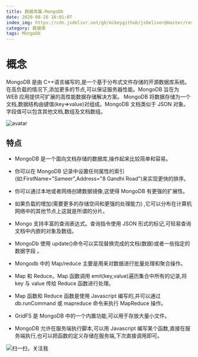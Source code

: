 ```yaml
---
title: 数据库篇-MongoDb
date: 2020-08-26 16:01:07
index_img: https://cdn.jsdelivr.net/gh/mikeygithub/jsDeliver@master/resource/img/mogodb.jpg
category: 数据库
tags: MongoDb
---
```


# 概念

MongoDB 是由 C++语言编写的,是一个基于分布式文件存储的开源数据库系统。在高负载的情况下,添加更多的节点,可以保证服务器性能。MongoDB 旨在为 WEB 应用提供可扩展的高性能数据存储解决方案。
MongoDB 将数据存储为一个文档,数据结构由键值(key=>value)对组成。MongoDB 文档类似于 JSON 对象。字段值可以包含其他文档,数组及文档数组。

![avatar](https://cdn.jsdelivr.net/gh/mikeygithub/jsDeliver@master/resource/img/column-based.png)

## 特点

- MongoDB 是一个面向文档存储的数据库,操作起来比较简单和容易。

- 你可以在 MongoDB 记录中设置任何属性的索引 (如:FirstName="Sameer",Address="8 Gandhi Road")来实现更快的排序。

- 你可以通过本地或者网络创建数据镜像,这使得 MongoDB 有更强的扩展性。

- 如果负载的增加(需要更多的存储空间和更强的处理能力) ,它可以分布在计算机网络中的其他节点上这就是所谓的分片。

- Mongo 支持丰富的查询表达式。查询指令使用 JSON 形式的标记,可轻易查询文档中内嵌的对象及数组。

- MongoDb 使用 update()命令可以实现替换完成的文档(数据)或者一些指定的数据字段 。

- Mongodb 中的 Map/reduce 主要是用来对数据进行批量处理和聚合操作。

- Map 和 Reduce。Map 函数调用 emit(key,value)遍历集合中所有的记录,将 key 与 value 传给 Reduce 函数进行处理。

- Map 函数和 Reduce 函数是使用 Javascript 编写的,并可以通过 db.runCommand 或 mapreduce 命令来执行 MapReduce 操作。

- GridFS 是 MongoDB 中的一个内置功能,可以用于存放大量小文件。

- MongoDB 允许在服务端执行脚本,可以用 Javascript 编写某个函数,直接在服务端执行,也可以把函数的定义存储在服务端,下次直接调用即可。<br/>


![扫一扫，关注我](https://cdn.jsdelivr.net/gh/mikeygithub/jsDeliver@master/resource/img/wechat.jpg)
